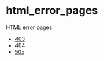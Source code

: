 # html_error_pages
HTML error pages


* [403](https://cdn.rawgit.com/sadika9/html_error_pages/master/403.html)
* [404](https://cdn.rawgit.com/sadika9/html_error_pages/master/404.html)
* [50x](https://cdn.rawgit.com/sadika9/html_error_pages/master/50x.html)
